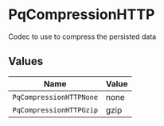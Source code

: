 # PqCompressionHTTP

Codec to use to compress the persisted data


## Values

| Name                    | Value                   |
| ----------------------- | ----------------------- |
| `PqCompressionHTTPNone` | none                    |
| `PqCompressionHTTPGzip` | gzip                    |